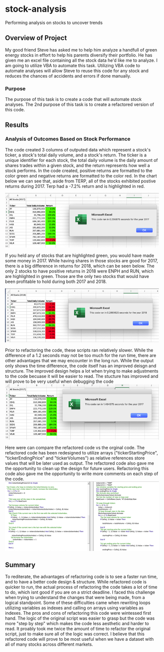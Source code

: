 # stock-analysis
Performing analysis on stocks to uncover trends

## Overview of Project
My good friend Steve has asked me to help him analyze a handfull of green energy stocks in effort to help his parents diversify their portfolio. He has given me an excel file containing all the stock data he'd like me to analyze. I am going to utilize VBA to automate this task. Utilizing VBA code to automate analyses will allow Steve to reuse this code for any stock and reduces the chances of accidents and errors if done manually.

### Purpose
The purpose of this task is to create a code that will automate stock analyses. The 2nd purpose of this task is to create a refactored version of this code.
## Results

### Analysis of Outcomes Based on Stock Performance
The code created 3 columns of outputed data which represent a stock's ticker, a stock's total daily volume, and a stock's return. The ticker is a unique identifier for each stock, the total daily volume is the daily amount of shares trades within a given stock, and the return represents how well a stock performs. In the code created, positive returns are formatted to the color green and negative returns are formatted to the color red. In the chart below we can see that, aside from TERP, all of the stocks exhibited postive returns during 2017. Terp had a -7.2% return and is highlighted in red.

![test](Resources/VBA_Challenge_2017.png)

If you held any of stocks that are highlighted green, you would have made some money in 2017. While having shares in those stocks are good for 2017, there is a big difference in returns for 2018, which can be seen below. The only 2 stocks to have positive returns in 2018 were ENPH and RUN, which are highlighted in green. Those are the only two stocks that would have been profitable to hold during both 2017 and 2018.

![test](Resources/VBA_Challenge_2018.png)

Prior to refactoring the code, these scripts ran relatively slower. While the difference of a 1.2 seconds may not be too much for the run time, there are other advantages that we may encounter in the long run. While the output only shows the time difference, the code itself has an improved deisgn and structure. The improved design helps a lot when trying to make adjustments to the code becuase it will be easier to read. The stucture has improved and will prove to be very useful when debugging the code
![test](Resources/VBA_Challenge_2017_Original_Script_time.png)

Here were can compare the refactored code vs the orginal code. The refactored code has been redesigned to utilize arrays ("tickerStartingPrice", "tickerEndingPrice" and "tickerVolumes") as relative references store values that will be later used as output. The refactored code also gave me the opportunity to clean up the design for future users. Refactoring this code also gave me the opportunity to write more comments on each step of the code.
![test](Resources/Code_Comparison.png)

## Summary

To rediterate, the advantages of refactoring code is to see a faster run time, and to have a better code design & structure. While refactored code is quicker to run, the actual process of refactoring the code takes a lot of time to do, which isnt good if you are on a strict deadline. I faced this challenge when trying to understand the changes that were being made, from a logical standpoint. Some of these difficulties came when rewriting loops utilizing variables as indexes and calling on arrays using variables as indexes. The pros and cons of refactoring this code were wintessed first hand. The logic of the original script was easier to grasp but the code was more "step by step" which makes the code less aesthetic and harder to read. It proably took me twice the amount of time to refactor the original script, just to make sure all of the logic was correct. I believe that this refactored code will prove to be most useful when we have a dataset with all of many stocks across different markets.
